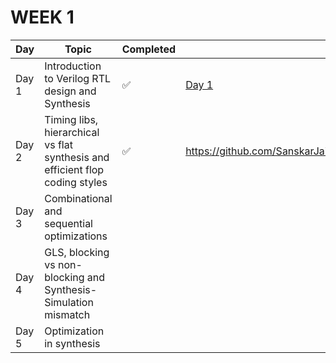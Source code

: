 # WEEK 1

| Day | Topic | Completed | Link |
|-----|-------|-----------|------|
| Day 1 | Introduction to Verilog RTL design and Synthesis | ✅ | [Day 1](https://github.com/SanskarJain1009/RISC_V_Chip/tree/main/week_1/day_1) |
| Day 2 | Timing libs, hierarchical vs flat synthesis and efficient flop coding styles | ✅ | https://github.com/SanskarJain1009/RISC_V_Chip/tree/main/week_1/day_2 |
| Day 3 | Combinational and sequential optimizations |  |  |
| Day 4 | GLS, blocking vs non-blocking and Synthesis-Simulation mismatch |  |  |
| Day 5 | Optimization in synthesis |  |  |




